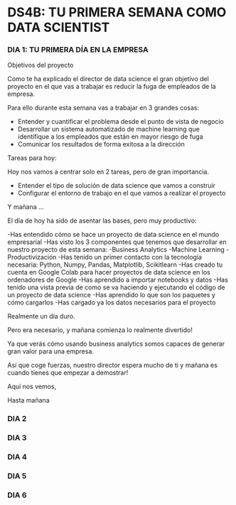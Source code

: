 # DS4B: TU PRIMERA SEMANA COMO DATA SCIENTIST
### DIA 1: TU PRIMERA DÍA EN LA EMPRESA 
Objetivos del proyecto

Como te ha explicado el director de data science el gran objetivo del proyecto en el que vas a trabajar es reducir la fuga de empleados de la empresa.

Para ello durante esta semana vas a trabajar en 3 grandes cosas:

- Entender y cuantificar el problema desde el punto de vista de negocio
- Desarrollar un sistema automatizado de machine learning que identifique a los empleados que están en mayor riesgo de fuga
- Comunicar los resultados de forma exitosa a la dirección

Tareas para hoy:

Hoy nos vamos a centrar solo en 2 tareas, pero de gran importancia.

- Entender el tipo de solución de data science que vamos a construir
- Configurar el entorno de trabajo en el que vamos a realizar el proyecto

 Y mañana ...

El día de hoy ha sido de asentar las bases, pero muy productivo:

-Has entendido cómo se hace un proyecto de data science en el mundo empresarial
-Has visto los 3 componentes que tenemos que desarrollar en nuestro proyecto de esta semana:
    -Business Analytics
    -Machine Learning
    -Productivización
-Has tenido un primer contacto con la tecnología necesaria: Python, Numpy, Pandas, Matplotlib, Scikitlearn
-Has creado tu cuenta en Google Colab para hacer proyectos de data science en los ordenadores de Google
-Has aprendido a importar notebooks y datos
-Has tenido una vista previa de como se va haciendo y ejecutando el código de un proyecto de data science
-Has aprendido lo que son los paquetes y cómo cargarlos
-Has cargado ya los datos necesarios para el proyecto

Realmente un día duro.

Pero era necesario, y mañana comienza lo realmente divertido!

Ya que verás cómo usando business analytics somos capaces de generar gran valor para una empresa.

Así que coge fuerzas, nuestro director espera mucho de ti y mañana es cuando tienes que empezar a demostrar!

Aquí nos vemos,

Hasta mañana

### DIA 2
### DIA 3
### DIA 4
### DIA 5
### DIA 6

